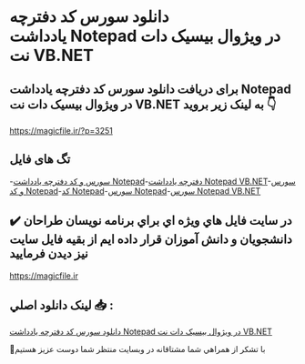 # دانلود سورس کد دفترچه یادداشت Notepad در ویژوال بیسیک دات نت VB.NET

## برای دریافت دانلود سورس کد دفترچه یادداشت Notepad در ویژوال بیسیک دات نت VB.NET به لینک زیر بروید 👇

https://magicfile.ir/?p=3251

## تگ های فایل

-[سورس و کد دفترچه یادداشت Notepad](https://magicfile.ir/product/%d8%b3%d9%88%d8%b1%d8%b3-%d9%88-%da%a9%d8%af-%d8%af%d9%81%d8%aa%d8%b1%da%86%d9%87-%db%8c%d8%a7%d8%af%d8%af%d8%a7%d8%b4%d8%aanotepad-vb-net/)-[دفترچه یادداشت Notepad VB.NET](https://magicfile.ir/product/%d8%b3%d9%88%d8%b1%d8%b3-%d9%88-%da%a9%d8%af-%d8%af%d9%81%d8%aa%d8%b1%da%86%d9%87-%db%8c%d8%a7%d8%af%d8%af%d8%a7%d8%b4%d8%aanotepad-vb-net/)-[سورس و کد Notepad](https://magicfile.ir/product/%d8%b3%d9%88%d8%b1%d8%b3-%d9%88-%da%a9%d8%af-%d8%af%d9%81%d8%aa%d8%b1%da%86%d9%87-%db%8c%d8%a7%d8%af%d8%af%d8%a7%d8%b4%d8%aanotepad-vb-net/)-[کد Notepad](https://magicfile.ir/product/%d8%b3%d9%88%d8%b1%d8%b3-%d9%88-%da%a9%d8%af-%d8%af%d9%81%d8%aa%d8%b1%da%86%d9%87-%db%8c%d8%a7%d8%af%d8%af%d8%a7%d8%b4%d8%aanotepad-vb-net/)-[سورس Notepad](https://magicfile.ir/product/%d8%b3%d9%88%d8%b1%d8%b3-%d9%88-%da%a9%d8%af-%d8%af%d9%81%d8%aa%d8%b1%da%86%d9%87-%db%8c%d8%a7%d8%af%d8%af%d8%a7%d8%b4%d8%aanotepad-vb-net/)-[سورس Notepad  VB.NET](https://magicfile.ir/product/%d8%b3%d9%88%d8%b1%d8%b3-%d9%88-%da%a9%d8%af-%d8%af%d9%81%d8%aa%d8%b1%da%86%d9%87-%db%8c%d8%a7%d8%af%d8%af%d8%a7%d8%b4%d8%aanotepad-vb-net/)

## ✔️ در سايت فايل هاي ويژه اي براي برنامه نويسان طراحان دانشجويان و دانش آموزان قرار داده ايم از بقيه فايل سايت نيز ديدن فرماييد

https://magicfile.ir


## لينک دانلود اصلي 📥 :

[دانلود سورس کد دفترچه یادداشت Notepad در ویژوال بیسیک دات نت VB.NET](https://magicfile.ir/product/%d8%b3%d9%88%d8%b1%d8%b3-%d9%88-%da%a9%d8%af-%d8%af%d9%81%d8%aa%d8%b1%da%86%d9%87-%db%8c%d8%a7%d8%af%d8%af%d8%a7%d8%b4%d8%aanotepad-vb-net/) 


🙏با تشکر از همراهي شما مشتاقانه در وبسایت منتظر شما دوست عزیز هستیم

